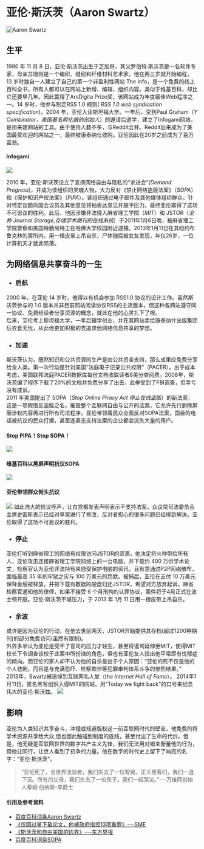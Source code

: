 # 亚伦·斯沃茨（Aaron Swartz）
![Aaron Swartz](https://upload.wikimedia.org/wikipedia/commons/thumb/0/06/Aaron_Swartz_profile.jpg/330px-Aaron_Swartz_profile.jpg)

## 生平
1986 年 11 月 8 日，亚伦·斯沃茨出生于芝加哥，其父罗伯特·斯沃茨是一名软件专家，母亲苏珊则是一个编织、缝纫和纤维材料艺术家。他在两三岁就开始编程，13 岁时独自一人建立了自己的第一个非盈利性网站 The Info，是一个免费的线上百科全书，所有人都可以在网站上新增、编辑、组织内容。类似于维基百科，却比它还要早几年。因此赢得了ArsDigita Prize奖，该网站成为年度最佳Web程序之一。14 岁时，他参与制定RSS 1.0 规则( *RSS 1.0 web syndication specification*)。2004 年，亚伦入读斯坦福大学。一年后，受到Paul Graham（*Y Combinator，美国著名孵化器的创始人*）的邀请后退学，建立了Infogami网站，是用来建网站的工具。由于使用人数不多，与Reddit合并。Reddit后来成为了美国最受欢迎的网站之一，最终被康泰纳仕收购。亚伦因此在20岁之前成为了百万富翁。   
#### Infogami 
![](https://imgsa.baidu.com/baike/pic/item/0d338744ebf81a4cdc566fdcde2a6059252da6bb.jpg)

2010 年，亚伦·斯沃茨设立了宣扬网络自由与隐私的“求进会”(*Demand Progress*)，并成为该组织的灵魂人物，大力反对《禁止网络盗版法案》（*SOPA*）和《保护知识产权法案》（*PIPA*）。该组织通过电子邮件及其他媒体组织群众，针对特定议题向国会议员及其他意见领袖表达意见并施予压力。最终亚伦取得了这场不可思议的胜利。此后，他因涉嫌非法侵入麻省理工学院（*MIT*）和 JSTOR（*全称 Journal Storage,存储学术期刊的在线系统*）于2011年1月6日晚，被麻省理工学院警察和美国特勤局特工在哈佛大学校园附近逮捕。2013年1月11日在其纽约布鲁克林的寓所内，用一根皮带上吊自杀，尸体随后被女友发现，年仅26岁，一位计算机天才就此陨落。

## 为网络信息共享奋斗的一生
* ### 启航
2000 年，在亚伦 14 岁时，他得以有机会参加 RSS1.0 协议的设计工作。虽然斯沃茨参与的 1.0 版本并非目前网站阅读协议RSS的主流版本，但这种各网站遵守同一协议、免费给读者分享资源的概念，就此在他的心灵扎下了根。  
后来，艾伦考上斯坦福大学，一年后辍学创业，并在其网站卖给康泰纳什出版集团后衣食无忧，从此他更加积极的去追求他网络信息共享的梦想。

* ### 加速
斯沃茨认为，既然知识和公共资源的生产是由公共资金支持，那么成果应免费分享给全人类。第一次行动是针对美国“法庭电子记录公共权限”（PACER）。出于成本考虑，美国联邦法庭PACER数据库每份文档收取读者8美分查阅费。2008年，斯沃茨编了程序下载了20%的文档并免费分享了出去，此举受到了FBI调查，但幸亏没有成诉。  
2011 年美国提出了 SOPA（*Stop Online Piracy Act 停止在线盗版*）的新法案，这是一项假借反盗版之名，摧毁整个互联网自由与公开的法案，它允许先行删除屏蔽涉权内容再进行所有司法程序。亚伦带领着民众全面反对SOPA法案，国会的电话被抗议的民众打爆，甚至连表态支持法案的企业都会流失大量的用户。
#### Stop PIPA！Stop SOPA！
![](https://gss0.bdstatic.com/-4o3dSag_xI4khGkpoWK1HF6hhy/baike/s%3D220/sign=f672ba970924ab18e416e63505fbe69a/f9198618367adab4eef944f28bd4b31c8701e452.jpg)
#### 维基百科以黑屏声明抗议SOPA
![](https://imgsa.baidu.com/baike/pic/item/aa18972bd40735fac59dcdac97510fb30f2408b1.jpg)
#### 亚伦带领群众街头抗议
![](https://imgsa.baidu.com/baike/pic/item/83025aafa40f4bfbc8461d410a4f78f0f7361814.jpg)
如此浩大的抗议呼声，让白宫都发表声明表示不支持法案。众议院司法委员会主席史密斯表示已经对草案进行了修改，反对者担心的很多问题已经得到解决。亚伦取得了这场不可思议的胜利。

* ### 停止
亚伦打听到麻省理工的网络有权限访问JSTOR的资源，他决定将火种带给所有人，亚伦攻击连接麻省理工学院网络上的一台电脑，并下载约 400 万份学术论文，检察官认为亚伦非法持有来自受保护电脑的资讯，且有意通过P2P网络散布，面临最高 35 年的牢狱之灾与 100 万美元的罚款。被捕后，亚伦在支付 10 万美元保释金后被释放，并把下载有数据的硬盘归还JSTOR，希望对方放弃起诉。麻省检察官通知他的律师，如果不接受 6 个月刑拘的认罪协议，案件将于4月正式在波士顿开庭。亚伦·斯沃茨不堪压力，于 2013 年  1月 11 日用一根皮带上吊自杀。


* ### 余波
或许是因为亚伦的行动，在他去世前两天，JSTOR开始提供其存档(超过1200种期刊)的部分免费访问(虽然有限制)。  
外界多半认为亚伦是受不了官司的压力才轻生，甚至将谩骂延伸至MIT，使得MIT校长下令调查该校于此案中所扮演的角色，但也有亚伦友人指出他平常即有忧郁症的倾向。而亚伦的家人却不认为他的自杀是出于个人原因：“亚伦的死不仅是他的个人悲剧，而且是与充满恐吓、检察欺诈等犯罪审判体系斗争的惨烈结果。”   
2013年，Swartz被追悼到互联网名人堂（*the Internet Hall of Fame*）。 
2014年1月11日，匿名黑客组织入侵MIT的网站，用“Today we fight back"的口号来纪念伟大的亚伦·斯沃兹。
![](https://imgsa.baidu.com/baike/pic/item/faf2b2119313b07e6ddbd31d05d7912397dd8c45.jpg)


## 影响
亚伦为人类知识共享奋斗，冲撞或规避版权这一前互联网时代的壁垒，他免费的将学术资源共享给大众,但也因此触碰到制度的底线，甚至付出了生命的代价。但是，他无疑是互联网世界的数字共产主义先锋，我们无法用对错来衡量他的行为，但他让同行，让世人看到了抗争的力量。他在数字的时代史上留下了响亮的名字：“亚伦·斯沃茨”。
>“亚伦死了，全世界流浪者，我们失去了一位智叟。正义黑客们，我们一道下沉。所有的父母，我们失去了一位孩子。我们一起哭泣。”---万维网创始人蒂姆·伯纳斯-李爵士


#### 引用及参考资料
* [百度百科词条Aaron Swartz](https://baike.baidu.com/item/%E4%BA%9A%E4%BC%A6%C2%B7%E6%96%AF%E6%B2%83%E8%8C%A8/4027108?fr=aladdin)  
* [《仅因过量下载论文，他被政府指控13项重罪》---SME](https://baike.baidu.com/tashuo/browse/content?id=afa769b9742ec541c9cfd7bc&lemmaId=&fromLemmaModule=pcBottom)  
* [《斯沃茨和自由美国的边界》---东方早报](http://finance.ifeng.com/money/roll/20130117/7567842.shtml)  
* [百度百科词条SOPA](https://baike.baidu.com/item/SOPA/8472514)

